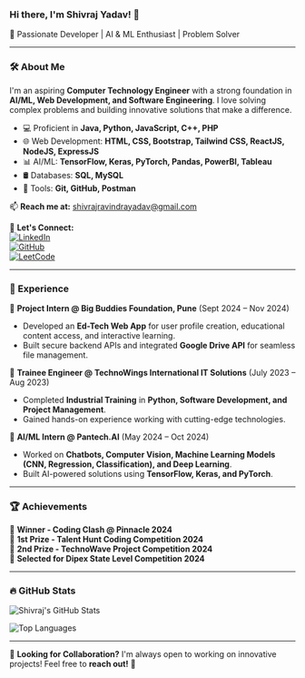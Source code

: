### Hi there, I'm Shivraj Yadav! 👋

🚀 Passionate Developer | AI & ML Enthusiast | Problem Solver

---

### 🛠 About Me
I'm an aspiring **Computer Technology Engineer** with a strong foundation in **AI/ML, Web Development, and Software Engineering**. I love solving complex problems and building innovative solutions that make a difference.

- 💻 Proficient in **Java, Python, JavaScript, C++, PHP**
- 🌐 Web Development: **HTML, CSS, Bootstrap, Tailwind CSS, ReactJS, NodeJS, ExpressJS**
- 📊 AI/ML: **TensorFlow, Keras, PyTorch, Pandas, PowerBI, Tableau**
- 🛢 Databases: **SQL, MySQL**
- 🔧 Tools: **Git, GitHub, Postman**

📫 **Reach me at:** [shivrajravindrayadav@gmail.com](mailto:shivrajravindrayadav@gmail.com)

🔗 **Let's Connect:**  
[![LinkedIn](https://img.shields.io/badge/LinkedIn-Connect-blue?style=flat&logo=linkedin)](https://www.linkedin.com/in/shivraj-yadav-a776aa257/)  
[![GitHub](https://img.shields.io/badge/GitHub-Follow-black?style=flat&logo=github)](https://github.com/shivraj-yadav/)  
[![LeetCode](https://img.shields.io/badge/LeetCode-Practice-orange?style=flat&logo=leetcode)](https://leetcode.com/u/shivraj_yadav/)

---

### 📌 Experience
🔹 **Project Intern @ Big Buddies Foundation, Pune** (Sept 2024 – Nov 2024)  
- Developed an **Ed-Tech Web App** for user profile creation, educational content access, and interactive learning.
- Built secure backend APIs and integrated **Google Drive API** for seamless file management.

🔹 **Trainee Engineer @ TechnoWings International IT Solutions** (July 2023 – Aug 2023)  
- Completed **Industrial Training** in **Python, Software Development, and Project Management**.
- Gained hands-on experience working with cutting-edge technologies.

🔹 **AI/ML Intern @ Pantech.AI** (May 2024 – Oct 2024)  
- Worked on **Chatbots, Computer Vision, Machine Learning Models (CNN, Regression, Classification), and Deep Learning**.
- Built AI-powered solutions using **TensorFlow, Keras, and PyTorch**.

---


### 🏆 Achievements
🏅 **Winner - Coding Clash @ Pinnacle 2024**  
🥇 **1st Prize - Talent Hunt Coding Competition 2024**  
🥈 **2nd Prize - TechnoWave Project Competition 2024**  
🏅 **Selected for Dipex State Level Competition 2024**  

---

### 🔥 GitHub Stats
![Shivraj's GitHub Stats](https://github-readme-stats.vercel.app/api?username=shivraj-yadav&show_icons=true&theme=radical)

![Top Languages](https://github-readme-stats.vercel.app/api/top-langs/?username=shivraj-yadav&layout=compact&theme=tokyonight)

---

🎯 **Looking for Collaboration?** I'm always open to working on innovative projects! Feel free to **reach out!** 🚀

